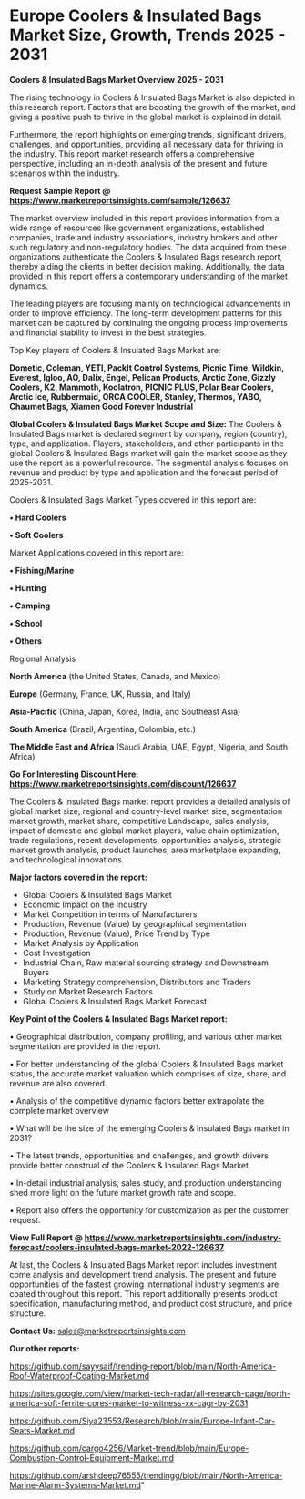  # Europe Coolers & Insulated Bags Market Size, Growth, Trends 2025 - 2031

<Strong> Coolers & Insulated Bags Market Overview 2025 - 2031</strong>

The rising technology in Coolers & Insulated Bags Market is also depicted in this research report. Factors that are boosting the growth of the market, and giving a positive push to thrive in the global market is explained in detail.

Furthermore, the report highlights on emerging trends, significant drivers, challenges, and opportunities, providing all necessary data for thriving in the industry. This report market research offers a comprehensive perspective, including an in-depth analysis of the present and future scenarios within the industry.

<strong>Request Sample Report @ <a href=https://www.marketreportsinsights.com/sample/126637>https://www.marketreportsinsights.com/sample/126637</a></strong>

The market overview included in this report provides information from a wide range of resources like government organizations, established companies, trade and industry associations, industry brokers and other such regulatory and non-regulatory bodies. The data acquired from these organizations authenticate the Coolers & Insulated Bags research report, thereby aiding the clients in better decision making. Additionally, the data provided in this report offers a contemporary understanding of the market dynamics.

The leading players are focusing mainly on technological advancements in order to improve efficiency. The long-term development patterns for this market can be captured by continuing the ongoing process improvements and financial stability to invest in the best strategies.

Top Key players of Coolers & Insulated Bags Market are:

<strong>Dometic, Coleman, YETI, PackIt Control Systems, Picnic Time, Wildkin, Everest, Igloo, AO, Dalix, Engel, Pelican Products, Arctic Zone, Gizzly Coolers, K2, Mammoth, Koolatron, PICNIC PLUS, Polar Bear Coolers, Arctic Ice, Rubbermaid, ORCA COOLER, Stanley, Thermos, YABO, Chaumet Bags, Xiamen Good Forever Industrial</strong>

<strong><b>Global Coolers & Insulated Bags Market Scope and Size:</b></strong>
The Coolers & Insulated Bags market is declared segment by company, region (country), type, and application. Players, stakeholders, and other participants in the global Coolers & Insulated Bags market will gain the market scope as they use the report as a powerful resource. The segmental analysis focuses on revenue and product by type and application and the forecast period of 2025-2031.

Coolers & Insulated Bags Market Types covered in this report are:

<strong>• Hard Coolers

• Soft Coolers</strong>

Market Applications covered in this report are:

<strong>• Fishing/Marine

• Hunting

• Camping

• School

• Others</strong> 

Regional Analysis

<strong>North America</strong> (the United States, Canada, and Mexico)

<strong>Europe</strong> (Germany, France, UK, Russia, and Italy)

<strong>Asia-Pacific</strong> (China, Japan, Korea, India, and Southeast Asia)

<strong>South America</strong> (Brazil, Argentina, Colombia, etc.)

<strong>The Middle East and Africa</strong> (Saudi Arabia, UAE, Egypt, Nigeria, and South Africa)

<strong>Go For Interesting Discount Here: <a href=https://www.marketreportsinsights.com/discount/126637>https://www.marketreportsinsights.com/discount/126637</a></strong>

The Coolers & Insulated Bags market report provides a detailed analysis of global market size, regional and country-level market size, segmentation market growth, market share, competitive Landscape, sales analysis, impact of domestic and global market players, value chain optimization, trade regulations, recent developments, opportunities analysis, strategic market growth analysis, product launches, area marketplace expanding, and technological innovations.

<strong><b>Major factors covered in the report:</b></strong>
<ul>
  <li>Global Coolers & Insulated Bags Market </li>
  <li>Economic Impact on the Industry</li>
  <li>Market Competition in terms of Manufacturers</li>
  <li>Production, Revenue (Value) by geographical segmentation</li>
  <li>Production, Revenue (Value), Price Trend by Type</li>
  <li>Market Analysis by Application</li>
  <li>Cost Investigation</li>
  <li>Industrial Chain, Raw material sourcing strategy and Downstream Buyers</li>
  <li>Marketing Strategy comprehension, Distributors and Traders</li>
  <li>Study on Market Research Factors</li>
  <li>Global Coolers & Insulated Bags Market Forecast</li>
</ul>

<strong><b>Key Point of the Coolers & Insulated Bags Market report:</b></strong>

• Geographical distribution, company profiling, and various other market segmentation are provided in the report.

• For better understanding of the global Coolers & Insulated Bags market status, the accurate market valuation which comprises of size, share, and revenue are also covered.

• Analysis of the competitive dynamic factors better extrapolate the complete market overview

• What will be the size of the emerging Coolers & Insulated Bags market in 2031?

• The latest trends, opportunities and challenges, and growth drivers provide better construal of the Coolers & Insulated Bags Market.

• In-detail industrial analysis, sales study, and production understanding shed more light on the future market growth rate and scope.

• Report also offers the opportunity for customization as per the customer request.

<strong><b>View Full Report @ <a href=https://www.marketreportsinsights.com/industry-forecast/coolers-insulated-bags-market-2022-126637>https://www.marketreportsinsights.com/industry-forecast/coolers-insulated-bags-market-2022-126637</a></b></strong>


At last, the Coolers & Insulated Bags Market report includes investment come analysis and development trend analysis. The present and future opportunities of the fastest growing international industry segments are coated throughout this report. This report additionally presents product specification, manufacturing method, and product cost structure, and price structure.

<strong>Contact Us:</strong>
sales@marketreportsinsights.com

<strong>Our other reports:</strong>

<a href=https://github.com/sayysaif/trending-report/blob/main/North-America-Roof-Waterproof-Coating-Market.md>https://github.com/sayysaif/trending-report/blob/main/North-America-Roof-Waterproof-Coating-Market.md</a>

<a href=https://sites.google.com/view/market-tech-radar/all-research-page/north-america-soft-ferrite-cores-market-to-witness-xx-cagr-by-2031>https://sites.google.com/view/market-tech-radar/all-research-page/north-america-soft-ferrite-cores-market-to-witness-xx-cagr-by-2031</a>

<a href=https://github.com/Siya23553/Research/blob/main/Europe-Infant-Car-Seats-Market.md>https://github.com/Siya23553/Research/blob/main/Europe-Infant-Car-Seats-Market.md</a>

<a href=https://github.com/cargo4256/Market-trend/blob/main/Europe-Combustion-Control-Equipment-Market.md>https://github.com/cargo4256/Market-trend/blob/main/Europe-Combustion-Control-Equipment-Market.md</a>

<a href=https://github.com/arshdeep76555/trendingg/blob/main/North-America-Marine-Alarm-Systems-Market.md>https://github.com/arshdeep76555/trendingg/blob/main/North-America-Marine-Alarm-Systems-Market.md</a>"

